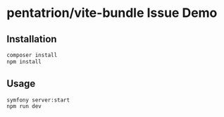 # pentatrion/vite-bundle Issue Demo

## Installation

```bash
composer install
npm install
```

## Usage

```bash
symfony server:start
npm run dev
```